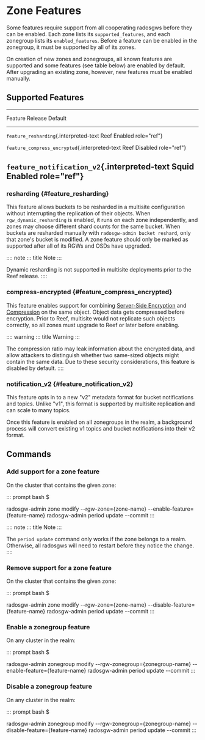 # Zone Features

Some features require support from all cooperating radosgws before they
can be enabled. Each zone lists its `supported_features`, and each
zonegroup lists its `enabled_features`. Before a feature can be enabled
in the zonegroup, it must be supported by all of its zones.

On creation of new zones and zonegroups, all known features are
supported and some features (see table below) are enabled by default.
After upgrading an existing zone, however, new features must be enabled
manually.

## Supported Features

  ---------------------------------------------------------------------
  Feature                                          Release   Default
  ------------------------------------------------ --------- ----------
  `feature_resharding`{.interpreted-text           Reef      Enabled
  role="ref"}                                                

  `feature_compress_encrypted`{.interpreted-text   Reef      Disabled
  role="ref"}                                                

  `feature_notification_v2`{.interpreted-text      Squid     Enabled
  role="ref"}                                                
  ---------------------------------------------------------------------

### resharding {#feature_resharding}

This feature allows buckets to be resharded in a multisite configuration
without interrupting the replication of their objects. When
`rgw_dynamic_resharding` is enabled, it runs on each zone independently,
and zones may choose different shard counts for the same bucket. When
buckets are resharded manually with `radosgw-admin bucket reshard`, only
that zone\'s bucket is modified. A zone feature should only be marked as
supported after all of its RGWs and OSDs have upgraded.

:::: note
::: title
Note
:::

Dynamic resharding is not supported in multisite deployments prior to
the Reef release.
::::

### compress-encrypted {#feature_compress_encrypted}

This feature enables support for combining [Server-Side
Encryption](../encryption) and [Compression](../compression) on the same
object. Object data gets compressed before encryption. Prior to Reef,
multisite would not replicate such objects correctly, so all zones must
upgrade to Reef or later before enabling.

:::: warning
::: title
Warning
:::

The compression ratio may leak information about the encrypted data, and
allow attackers to distinguish whether two same-sized objects might
contain the same data. Due to these security considerations, this
feature is disabled by default.
::::

### notification_v2 {#feature_notification_v2}

This feature opts in to a new \"v2\" metadata format for bucket
notifications and topics. Unlike \"v1\", this format is supported by
multisite replication and can scale to many topics.

Once this feature is enabled on all zonegroups in the realm, a
background process will convert existing v1 topics and bucket
notifications into their v2 format.

## Commands

### Add support for a zone feature

On the cluster that contains the given zone:

::: prompt
bash \$

radosgw-admin zone modify \--rgw-zone={zone-name}
\--enable-feature={feature-name} radosgw-admin period update \--commit
:::

:::: note
::: title
Note
:::

The `period update` command only works if the zone belongs to a realm.
Otherwise, all radosgws will need to restart before they notice the
change.
::::

### Remove support for a zone feature

On the cluster that contains the given zone:

::: prompt
bash \$

radosgw-admin zone modify \--rgw-zone={zone-name}
\--disable-feature={feature-name} radosgw-admin period update \--commit
:::

### Enable a zonegroup feature

On any cluster in the realm:

::: prompt
bash \$

radosgw-admin zonegroup modify \--rgw-zonegroup={zonegroup-name}
\--enable-feature={feature-name} radosgw-admin period update \--commit
:::

### Disable a zonegroup feature

On any cluster in the realm:

::: prompt
bash \$

radosgw-admin zonegroup modify \--rgw-zonegroup={zonegroup-name}
\--disable-feature={feature-name} radosgw-admin period update \--commit
:::
